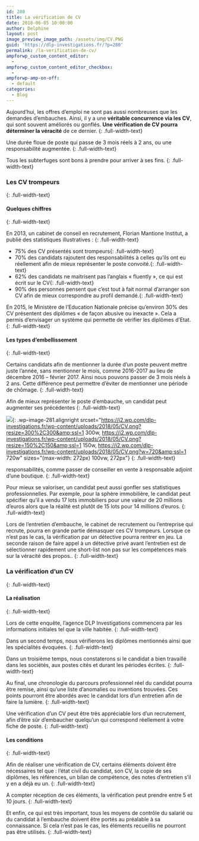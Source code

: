 ```yaml
---
id: 280
title: La vérification de CV
date: 2018-06-05 10:00:00
author: Delphine
layout: post
image_preview_image_path: /assets/img/CV.PNG
guid: 'https://dlp-investigations.fr/?p=280'
permalink: /la-verification-de-cv/
ampforwp_custom_content_editor:
  -
ampforwp_custom_content_editor_checkbox:
  -
ampforwp-amp-on-off:
  - default
categories:
  - Blog
---
```


Aujourd’hui, les offres d’emploi ne sont pas aussi nombreuses que les demandes d’embauches. Ainsi, il y a une **v&eacute;ritable concurrence via les CV**, qui sont souvent am&eacute;lior&eacute;s ou gonfl&eacute;s. **Une v&eacute;rification de CV pourra d&eacute;terminer la v&eacute;racit&eacute;** de ce dernier.
{: .full-width-text}

Une dur&eacute;e floue de poste qui passe de 3 mois r&eacute;els &agrave; 2 ans, ou une responsabilit&eacute; augment&eacute;e.
{: .full-width-text}

Tous les subterfuges sont bons &agrave; prendre pour arriver &agrave; ses fins.
{: .full-width-text}

### Les CV trompeurs
{: .full-width-text}

#### Quelques chiffres
{: .full-width-text}

En 2013, un cabinet de conseil en recrutement, Florian Mantione Institut, a publi&eacute; des statistiques illustratives :
{: .full-width-text}

* 75% des CV pr&eacute;sent&eacute;s sont trompeurs{: .full-width-text}
* 70% des candidats rajoutent des responsabilit&eacute;s &agrave; celles qu’ils ont eu r&eacute;ellement afin de mieux repr&eacute;senter le poste convoit&eacute;.{: .full-width-text}
* 62% des candidats ne maitrisent pas l’anglais &laquo; fluently &raquo;, ce qui est &eacute;crit sur le CV{: .full-width-text}
* 90% des personnes pensent que c’est tout &agrave; fait normal d’arranger son CV afin de mieux correspondre au profil demand&eacute;.{: .full-width-text}

En 2015, le Minist&egrave;re de l’Education Nationale pr&eacute;cise qu’environ 30% des CV pr&eacute;sentent des dipl&ocirc;mes &laquo; de fa&ccedil;on abusive ou inexacte &raquo;. Cela a permis d’envisager un syst&egrave;me qui permette de v&eacute;rifier les dipl&ocirc;mes d’Etat.
{: .full-width-text}

#### Les types d’embellissement
{: .full-width-text}

Certains candidats afin de mentionner la dur&eacute;e d’un poste peuvent mettre juste l’ann&eacute;e, sans mentionner le mois, comme 2016-2017 au lieu de d&eacute;cembre 2016 – f&eacute;vrier 2017. Ainsi nous pouvons passer de 3 mois r&eacute;els &agrave; 2 ans. Cette diff&eacute;rence peut permettre d’&eacute;viter de mentionner une p&eacute;riode de ch&ocirc;mage.
{: .full-width-text}

Afin de mieux repr&eacute;senter le poste d’embauche, un candidat peut augmenter ses pr&eacute;c&eacute;dentes
{: .full-width-text}

![](https://i2.wp.com/dlp-investigations.fr/wp-content/uploads/2018/05/CV.png?resize=272%2C272&amp;ssl=1){: .wp-image-281.alignright srcset="https://i2.wp.com/dlp-investigations.fr/wp-content/uploads/2018/05/CV.png?resize=300%2C300&amp;ssl=1 300w, https://i2.wp.com/dlp-investigations.fr/wp-content/uploads/2018/05/CV.png?resize=150%2C150&amp;ssl=1 150w, https://i2.wp.com/dlp-investigations.fr/wp-content/uploads/2018/05/CV.png?w=720&amp;ssl=1 720w" sizes="(max-width: 272px) 100vw, 272px"}
{: .full-width-text}

responsabilit&eacute;s, comme passer de conseiller en vente &agrave; responsable adjoint d’une boutique.
{: .full-width-text}

Pour mieux se valoriser, un candidat peut aussi gonfler ses statistiques professionnelles. Par exemple, pour la sph&egrave;re immobili&egrave;re, le candidat peut sp&eacute;cifier qu’il a vendu 17 lots immobiliers pour une valeur de 20 millions d’euros alors que la r&eacute;alit&eacute; est plut&ocirc;t de 15 lots pour 14 millions d’euros.
{: .full-width-text}

Lors de l’entretien d’embauche, le cabinet de recrutement ou l’entreprise qui recrute, pourra en grande partie d&eacute;masquer ces CV trompeurs. Lorsque ce n’est pas le cas, la v&eacute;rification par un d&eacute;tective pourra rentrer en jeu. La seconde raison de faire appel &agrave; un d&eacute;tective priv&eacute; avant l’entretien est de s&eacute;lectionner rapidement une short-list non pas sur les comp&eacute;tences mais sur la v&eacute;racit&eacute; des propos..
{: .full-width-text}

### La v&eacute;rification d’un CV
{: .full-width-text}

#### La r&eacute;alisation
{: .full-width-text}

Lors de cette enqu&ecirc;te, l’agence DLP Investigations commencera par les informations initiales tel que la ville habit&eacute;e.
{: .full-width-text}

Dans un second temps, nous v&eacute;rifierons les dipl&ocirc;mes mentionn&eacute;s ainsi que les sp&eacute;cialit&eacute;s &eacute;voqu&eacute;es.
{: .full-width-text}

Dans un troisi&egrave;me temps, nous constaterons si le candidat a bien travaill&eacute; dans les soci&eacute;t&eacute;s, aux postes cit&eacute;s et durant les p&eacute;riodes &eacute;crites.
{: .full-width-text}

Au final, une chronologie du parcours professionnel r&eacute;el du candidat pourra &ecirc;tre remise, ainsi qu’une liste d’anomalies ou inventions trouv&eacute;es. Ces points pourront &ecirc;tre abord&eacute;s avec le candidat lors d’un entretien afin de faire la lumi&egrave;re.
{: .full-width-text}

Une v&eacute;rification d’un CV peut &ecirc;tre tr&egrave;s appr&eacute;ciable lors d’un recrutement, afin d’&ecirc;tre s&ucirc;r d’embaucher quelqu’un qui correspond r&eacute;ellement &agrave; votre fiche de poste.
{: .full-width-text}

#### Les conditions
{: .full-width-text}

Afin de r&eacute;aliser une v&eacute;rification de CV, certains &eacute;l&eacute;ments doivent &ecirc;tre n&eacute;cessaires tel que : l’&eacute;tat civil du candidat, son CV, la copie de ses dipl&ocirc;mes, les r&eacute;f&eacute;rences, un bilan de comp&eacute;tence, des notes d’entretien s’il y en a d&eacute;j&agrave; eu un.
{: .full-width-text}

A compter r&eacute;ception de ces &eacute;l&eacute;ments, la v&eacute;rification peut prendre entre 5 et 10 jours.
{: .full-width-text}

Et enfin, ce qui est tr&egrave;s important, tous les moyens de contr&ocirc;le du salari&eacute; ou du candidat &agrave; l’embauche doivent &ecirc;tre port&eacute;s au pr&eacute;alable &agrave; sa connaissance. Si cela n’est pas le cas, les &eacute;l&eacute;ments recueillis ne pourront pas &ecirc;tre utilis&eacute;s.
{: .full-width-text}